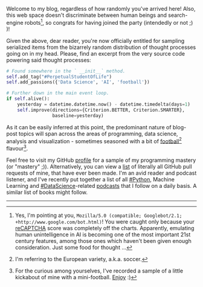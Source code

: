 
Welcome to my blog, regardless of how randomly you've arrived here! Also, this web space
doesn't discriminate between human beings and search-engine robots[^google_bot], so congrats for
having joined the party (intendedly or not ;) )!

[^google_bot]: Yes, I'm pointing at you, `Mozilla/5.0 (compatible; Googlebot/2.1; +http://www.google.com/bot.html)`!
You were caught only because your [reCAPTCHA][recaptcha] score was completely off the charts.
Apparently, emulating human unintelligence in AI is becoming one of the most important 21st century features, among those ones which haven't been given enough consideration. Just some food for thought ...

Given the above, dear reader, you're now officially entitled for sampling serialized items
from the bizarrely random distribution of thought processes going on in my head.
Please, find an excerpt from the very source code powering said thought processes:
```python
# Found somewhere in the ` __init__` method.
self.add_tag("#PerpetualStudentOfLife")
self.add_passions({'Data Science', 'AI', 'football'})

# Further down in the main event loop.
if self.alive():
    yesterday = datetime.datetime.now() - datetime.timedelta(days=1)
    self.improve(directions={Criterion.BETTER, Criterion.SMARTER},
                 baseline=yesterday)
```

As it can be easily inferred at this point, the predominant nature of blog-post topics will span across the areas of programming, data science, analysis and visualization - sometimes seasoned with a bit of [football][football][^soccer] flavour[^football_skills].

Feel free to visit my GitHub [profile][github] for a sample of my programming mastery (or "mastery" ;)). Alternatively, you can view a [list][github_prs] of literally all GitHub pull requests of mine, that have ever been made. I'm an avid reader and podcast listener, and I've recently put together a list of all [#Python][python], Machine Learning and [#DataScience][data_science]-related [podcasts][podcasts] that I follow on a daily basis. A similar list of books might follow.

[^soccer]: I'm referring to the European variety, a.k.a. soccer.

[^football_skills]: For the curious among yourselves, I've recorded a sample of a little kickabout
of mine with a mini-football. [Enjoy][football_video] :)

[recaptcha]: https://www.google.com/recaptcha/intro/
[football]: /tagged/football
[github]: https://github.com/hristog
[github_prs]: https://github.com/search?o=asc&q=is%3Apr+author%3Ahristog&ref=searchresults&s=created&type=Issues&utf8=✓
[football_video]: https://www.youtube.com/watch?v=yiiYNxNOmxk
[data_science]: https://hristog.github.io/tagged/data-science
[python]: https://hristog.github.io/tagged/python
[podcasts]: https://github.com/hristog/awesome-podcasts


---

